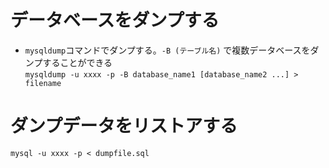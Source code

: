 # データベースをダンプする
* `mysqldump`コマンドでダンプする。`-B (テーブル名)` で複数データベースをダンプすることができる  
`mysqldump -u xxxx -p -B database_name1 [database_name2 ...] > filename`

# ダンプデータをリストアする
`mysql -u xxxx -p < dumpfile.sql`

